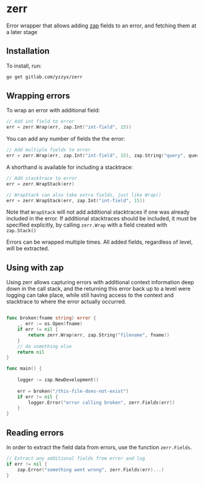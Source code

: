 zerr
====

Error wrapper that allows adding [zap](https://github.com/uber-go/zap) fields to an error, and
fetching them at a later stage

Installation
------------

To install, run:

```bash
go get gitlab.com/yzzyx/zerr
```

Wrapping errors
---------------

To wrap an error with additional field:
```go
// Add int field to error
err = zerr.Wrap(err, zap.Int("int-field", 15))
```

You can add any number of fields the the error:
```go
// Add multiple fields to error
err = zerr.Wrap(err, zap.Int("int-field", 15), zap.String("query", query), zap.Any("obj", obj))
```

A shorthand is available for including a stacktrace:
```go
// Add stacktrace to error
err = zerr.WrapStack(err)

// WrapStack can also take extra fields, just like Wrap()
err = zerr.WrapStack(err, zap.Int("int-field", 15))
```

Note that `WrapStack` will not add additional stacktraces if one was already included in the error.
If additional stacktraces should be included, it must be specified explicitly, by calling `zerr.Wrap`
with a field created with `zap.Stack()`

Errors can be wrapped multiple times. All added fields, regardless of level, will be extracted.

Using with zap
--------------

Using zerr allows capturing errors with additional context information deep down in the call stack,
and the returning this error back up to a level were logging can take place,
while still having access to the context and stacktrace to where the error actually occurred.

```go

func broken(fname string) error {
    _, err := os.Open(fname)
    if err != nil {
        return zerr.Wrap(err, zap.String("filename", fname))
    }
    // do something else
    return nil
}   

func main() {
    
    logger := zap.NewDevelopment()
    
    err = broken("/this-file-does-not-exist")
    if err != nil {
        logger.Error("error calling broken", zerr.Fields(err))
    }
}
```


Reading errors
--------------

In order to extract the field data from errors, use the function `zerr.Fields`.

```go
// Extract any additional fields from error and log
if err != nil {
    zap.Error("something went wrong", zerr.Fields(err)...)
}
```



